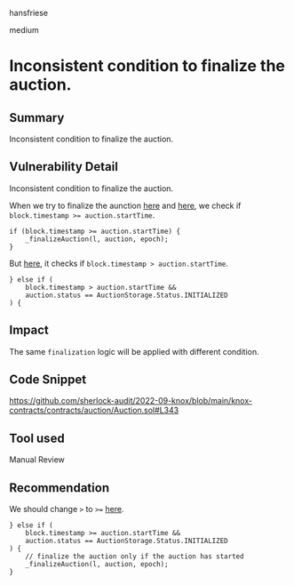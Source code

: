 hansfriese

medium

# Inconsistent condition to finalize the auction.

## Summary
Inconsistent condition to finalize the auction.

## Vulnerability Detail
Inconsistent condition to finalize the auction.

When we try to finalize the aunction [here](https://github.com/sherlock-audit/2022-09-knox/blob/main/knox-contracts/contracts/auction/AuctionInternal.sol#L557) and [here](https://github.com/sherlock-audit/2022-09-knox/blob/main/knox-contracts/contracts/auction/Auction.sol#L222), we check if `block.timestamp >= auction.startTime`.

```solidity
if (block.timestamp >= auction.startTime) {
    _finalizeAuction(l, auction, epoch);
}
```

But [here](https://github.com/sherlock-audit/2022-09-knox/blob/main/knox-contracts/contracts/auction/Auction.sol#L343), it checks if `block.timestamp > auction.startTime`.

```solidity
} else if (
    block.timestamp > auction.startTime &&
    auction.status == AuctionStorage.Status.INITIALIZED
) {
```

## Impact
The same `finalization` logic will be applied with different condition.

## Code Snippet
https://github.com/sherlock-audit/2022-09-knox/blob/main/knox-contracts/contracts/auction/Auction.sol#L343

## Tool used
Manual Review

## Recommendation
We should change `>` to `>=` [here](https://github.com/sherlock-audit/2022-09-knox/blob/main/knox-contracts/contracts/auction/Auction.sol#L343).

```solidity
} else if (
    block.timestamp >= auction.startTime && 
    auction.status == AuctionStorage.Status.INITIALIZED
) {
    // finalize the auction only if the auction has started
    _finalizeAuction(l, auction, epoch);
}
```
